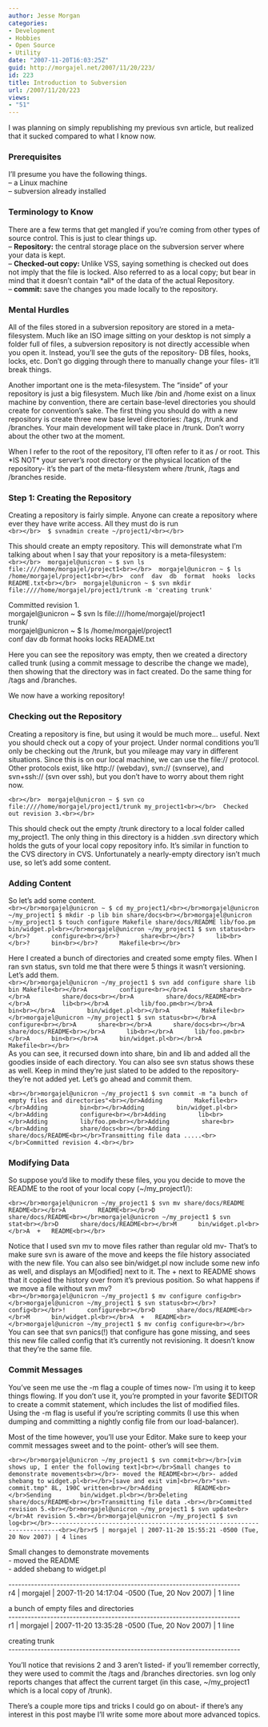 ```yaml
---
author: Jesse Morgan
categories:
- Development
- Hobbies
- Open Source
- Utility
date: "2007-11-20T16:03:25Z"
guid: http://morgajel.net/2007/11/20/223/
id: 223
title: Introduction to Subversion
url: /2007/11/20/223
views:
- "51"
---
```


I was planning on simply republishing my previous svn article, but realized that it sucked compared to what I know now.

### Prerequisites

I’ll presume you have the following things.  
– a Linux machine  
– subversion already installed

###  Terminology to Know 

There are a few terms that get mangled if you’re coming from other types of source control. This is just to clear things up.  
– **Repository:** the central storage place on the subversion server where your data is kept.  
– **Checked-out copy:** Unlike VSS, saying something is checked out does not imply that the file is locked. Also referred to as a local copy; but bear in mind that it doesn’t contain \*all\* of the data of the actual Repository.  
– **commit:** save the changes you made locally to the repository.

###  Mental Hurdles 

All of the files stored in a subversion repository are stored in a meta-filesystem. Much like an ISO image sitting on your desktop is not simply a folder full of files, a subversion repository is not directly accessible when you open it. Instead, you’ll see the guts of the repository- DB files, hooks, locks, etc. Don’t go digging through there to manually change your files- it’ll break things.

Another important one is the meta-filesystem. The “inside” of your repository is just a big filesystem. Much like /bin and /home exist on a linux machine by convention, there are certain base-level directories you should create for convention’s sake. The first thing you should do with a new repository is create three new base level directories: /tags, /trunk and /branches. Your main development will take place in /trunk. Don’t worry about the other two at the moment.

When I refer to the root of the repository, I’ll often refer to it as / or root. This \*IS NOT\* your server’s root directory or the physical location of the repository- it’s the part of the meta-filesystem where /trunk, /tags and /branches reside.

###  Step 1: Creating the Repository

Creating a repository is fairly simple. Anyone can create a repository where ever they have write access. All they must do is run  
`<br></br>  $ svnadmin create ~/project1/<br></br>`

This should create an empty repository. This will demonstrate what I’m talking about when I say that your repository is a meta-filesystem:  
`<br></br>  morgajel@unicron ~ $ svn ls file:////home/morgajel/project1<br></br>  morgajel@unicron ~ $ ls /home/morgajel/project1<br></br>  conf  dav  db  format  hooks  locks  README.txt<br></br>  morgajel@unicron ~ $ svn mkdir file:////home/morgajel/project1/trunk -m 'creating trunk'`

 Committed revision 1.  
 morgajel@unicron ~ $ svn ls file:////home/morgajel/project1  
 trunk/  
 morgajel@unicron ~ $ ls /home/morgajel/project1  
 conf dav db format hooks locks README.txt

Here you can see the repository was empty, then we created a directory called trunk (using a commit message to describe the change we made), then showing that the directory was in fact created. Do the same thing for /tags and /branches.

We now have a working repository!

### Checking out the Repository

Creating a repository is fine, but using it would be much more… useful. Next you should check out a copy of your project. Under normal conditions you’ll only be checking out the /trunk, but you mileage may vary in different situations. Since this is on our local machine, we can use the file:// protocol. Other protocols exist, like http:// (webdav), svn:// (svnserve), and svn+ssh:// (svn over ssh), but you don’t have to worry about them right now.

`<br></br>  morgajel@unicron ~ $ svn co file:////home/morgajel/project1/trunk my_project1<br></br>  Checked out revision 3.<br></br>`

This should check out the empty /trunk directory to a local folder called my\_project1. The only thing in this directory is a hidden .svn directory which holds the guts of your local copy repository info. It’s similar in function to the CVS directory in CVS. Unfortunately a nearly-empty directory isn’t much use, so let’s add some content.

### Adding Content

So let’s add some content.  
`<br></br>morgajel@unicron ~ $ cd my_project1/<br></br>morgajel@unicron ~/my_project1 $ mkdir -p lib bin share/docs<br></br>morgajel@unicron ~/my_project1 $ touch configure Makefile share/docs/README lib/foo.pm bin/widget.pl<br></br>morgajel@unicron ~/my_project1 $ svn status<br></br>?      configure<br></br>?      share<br></br>?      lib<br></br>?      bin<br></br>?      Makefile<br></br>`

Here I created a bunch of directories and created some empty files. When I ran svn status, svn told me that there were 5 things it wasn’t versioning. Let’s add them.  
`<br></br>morgajel@unicron ~/my_project1 $ svn add configure share lib bin Makefile<br></br>A         configure<br></br>A         share<br></br>A         share/docs<br></br>A         share/docs/README<br></br>A         lib<br></br>A         lib/foo.pm<br></br>A         bin<br></br>A         bin/widget.pl<br></br>A         Makefile<br></br>morgajel@unicron ~/my_project1 $ svn status<br></br>A      configure<br></br>A      share<br></br>A      share/docs<br></br>A      share/docs/README<br></br>A      lib<br></br>A      lib/foo.pm<br></br>A      bin<br></br>A      bin/widget.pl<br></br>A      Makefile<br></br>`  
As you can see, it recursed down into share, bin and lib and added all the goodies inside of each directory. You can also see svn status shows these as well. Keep in mind they’re just slated to be added to the repository- they’re not added yet. Let’s go ahead and commit them.

`<br></br>morgajel@unicron ~/my_project1 $ svn commit -m "a bunch of empty files and directories"<br></br>Adding         Makefile<br></br>Adding         bin<br></br>Adding         bin/widget.pl<br></br>Adding         configure<br></br>Adding         lib<br></br>Adding         lib/foo.pm<br></br>Adding         share<br></br>Adding         share/docs<br></br>Adding         share/docs/README<br></br>Transmitting file data .....<br></br>Committed revision 4.<br></br>`

### Modifying Data

So suppose you’d like to modify these files, you you decide to move the README to the root of your local copy (~/my\_project1/):

`<br></br>morgajel@unicron ~/my_project1 $ svn mv share/docs/README README<br></br>A         README<br></br>D         share/docs/README<br></br>morgajel@unicron ~/my_project1 $ svn stat<br></br>D      share/docs/README<br></br>M      bin/widget.pl<br></br>A  +   README<br></br>`

Notice that I used svn mv to move files rather than regular old mv- That’s to make sure svn is aware of the move and keeps the file history associated with the new file. You can also see bin/widget.pl now include some new info as well, and displays an M\[odified\] next to it. The + next to README shows that it copied the history over from it’s previous position. So what happens if we move a file without svn mv?  
`<br></br>morgajel@unicron ~/my_project1 $ mv configure config<br></br>morgajel@unicron ~/my_project1 $ svn status<br></br>?      config<br></br>!      configure<br></br>D      share/docs/README<br></br>M      bin/widget.pl<br></br>A  +   README<br></br>morgajel@unicron ~/my_project1 $ mv config configure<br></br>`  
You can see that svn panics(!) that configure has gone missing, and sees this new file called config that it’s currently not revisioning. It doesn’t know that they’re the same file.

###  Commit Messages

You’ve seen me use the -m flag a couple of times now- I’m using it to keep things flowing. If you don’t use it, you’re prompted in your favorite $EDITOR to create a commit statement, which includes the list of modified files. Using the -m flag is useful if you’re scripting commits (I use this when dumping and committing a nightly config file from our load-balancer).

Most of the time however, you’ll use your Editor. Make sure to keep your commit messages sweet and to the point- other’s will see them.

`<br></br>morgajel@unicron ~/my_project1 $ svn commit<br></br>[vim shows up, I enter the following text]<br></br>Small changes to demonstrate movements<br></br>- moved the README<br></br>- added shebang to widget.pl<br></br>[save and exit vim]<br></br>"svn-commit.tmp" 8L, 190C written<br></br>Adding         README<br></br>Sending        bin/widget.pl<br></br>Deleting       share/docs/README<br></br>Transmitting file data .<br></br>Committed revision 5.<br></br>morgajel@unicron ~/my_project1 $ svn update<br></br>At revision 5.<br></br>morgajel@unicron ~/my_project1 $ svn log<br></br>------------------------------------------------------------------------<br></br>r5 | morgajel | 2007-11-20 15:55:21 -0500 (Tue, 20 Nov 2007) | 4 lines`

Small changes to demonstrate movements  
\- moved the README  
\- added shebang to widget.pl

\------------------------------------------------------------------------  
r4 | morgajel | 2007-11-20 14:17:04 -0500 (Tue, 20 Nov 2007) | 1 line

a bunch of empty files and directories  
\------------------------------------------------------------------------  
r1 | morgajel | 2007-11-20 13:35:28 -0500 (Tue, 20 Nov 2007) | 1 line

creating trunk  
\------------------------------------------------------------------------

You’ll notice that revisions 2 and 3 aren’t listed- if you’ll remember correctly, they were used to commit the /tags and /branches directories. svn log only reports changes that affect the current target (in this case, ~/my\_project1 which is a local copy of /trunk).

There’s a couple more tips and tricks I could go on about- if there’s any interest in this post maybe I’ll write some more about more advanced topics.